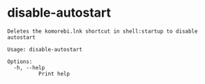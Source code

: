 # disable-autostart

```
Deletes the komorebi.lnk shortcut in shell:startup to disable autostart

Usage: disable-autostart

Options:
  -h, --help
          Print help

```